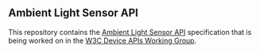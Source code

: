 ## Ambient Light Sensor API

This repository contains the
[Ambient Light Sensor API](https://w3c.github.com/ambient-light/)
specification that is being worked on in the
[W3C Device APIs Working Group](http://www.w3.org/2009/dap/).